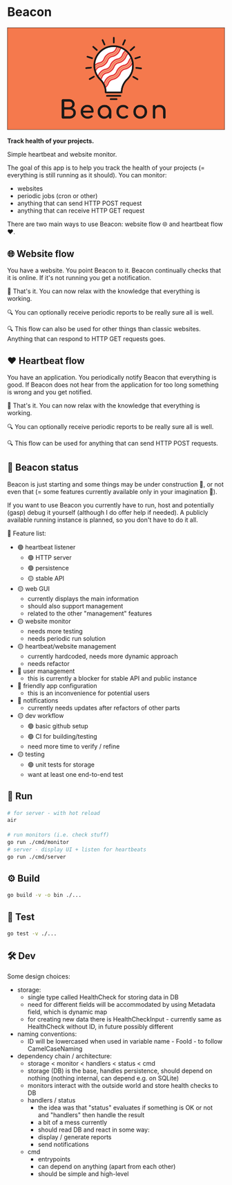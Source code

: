 # Beacon

![Beacon](imgs/Beacon-wide-bg.webp)

**Track health of your projects.**

Simple heartbeat and website monitor.

The goal of this app is to help you track the health of your projects (= everything is still running as it should). You can monitor:
- websites
- periodic jobs (cron or other)
- anything that can send HTTP POST request
- anything that can receive HTTP GET request

There are two main ways to use Beacon: website flow 🌐 and  heartbeat flow ❤️.

## 🌐 Website flow

You have a website. You point Beacon to it. Beacon continually checks that it is online. If it's not running you get a notification. 

🎉 That's it. You can now relax with the knowledge that everything is working.

🔍 You can optionally receive periodic reports to be really sure all is well.

🔍 This flow can also be used for other things than classic websites. Anything that can respond to HTTP GET requests goes.

## ❤️ Heartbeat flow

You have an application. You periodically notify Beacon that everything is good. If Beacon does not hear from the application for too long something is wrong and you get notified. 

🎉 That's it. You can now relax with the knowledge that everything is working.

🔍 You can optionally receive periodic reports to be really sure all is well.

🔍 This flow can be used for anything that can send HTTP POST requests.

## 🌟  Beacon status

Beacon is just starting and some things may be under construction 🚧, or not even that (= some features currently available only in your imagination 💭).

If you want to use Beacon you currently have to run, host and potentially (gasp) debug it yourself (although I do offer help if needed). A publicly available running instance is planned, so you don't have to do it all.

🚧 Feature list:
- 🟢 heartbeat listener
  - 🟢 HTTP server
  - 🟢 persistence
  - 🟡 stable API
- 🟡 web GUI
  - currently displays the main information
  - should also support management
  - related to the other "management" features
- 🟡 website monitor
  - needs more testing
  - needs periodic run solution
- 🟡 heartbeat/website management
  - currently hardcoded, needs more dynamic approach
  - needs refactor
- 🔴 user management
  - this is currently a blocker for stable API and public instance
- 🔴 friendly app configuration
  - this is an inconvenience for potential users
- 🔴 notifications
  - currently needs updates after refactors of other parts
- 🟡 dev workflow
  - 🟢 basic github setup
  - 🟢 CI for building/testing 
  - need more time to verify / refine
- 🟡 testing
  - 🟢 unit tests for storage
  - want at least one end-to-end test


## 🚀 Run

```sh
# for server - with hot reload
air

# run monitors (i.e. check stuff)
go run ./cmd/monitor
# server - display UI + listen for heartbeats
go run ./cmd/server
```

## ⚙️ Build

```sh
go build -v -o bin ./...
```

## 🔬  Test

```sh
go test -v ./...
```

## 🛠️ Dev

Some design choices:
- storage:
    - single type called HealthCheck for storing data in DB
    - need for different fields will be accommodated by using Metadata field, which is dynamic map
    - for creating new data there is HealthCheckInput - currently same as HealthCheck without ID, in future possibly different
- naming conventions:
    - ID will be lowercased when used in variable name - FooId - to follow CamelCaseNaming
- dependency chain / architecture:
    - storage < monitor < handlers < status < cmd
    - storage (DB) is the base, handles persistence, should depend on nothing (nothing internal, can depend e.g. on SQLite)
    - monitors interact with the outside world and store health checks to DB
    - handlers / status
        - the idea was that "status" evaluates if something is OK or not and "handlers" then handle the result
        - a bit of a mess currently
        - should read DB and react in some way:
        - display / generate reports
        - send notifications
    - cmd
        - entrypoints
        - can depend on anything (apart from each other)
        - should be simple and high-level

